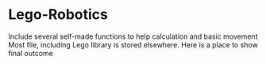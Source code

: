 # Lego-Robotics
Include several self-made functions to help calculation and basic movement  
Most file, including Lego library is stored elsewhere. Here is a place to show final outcome  
